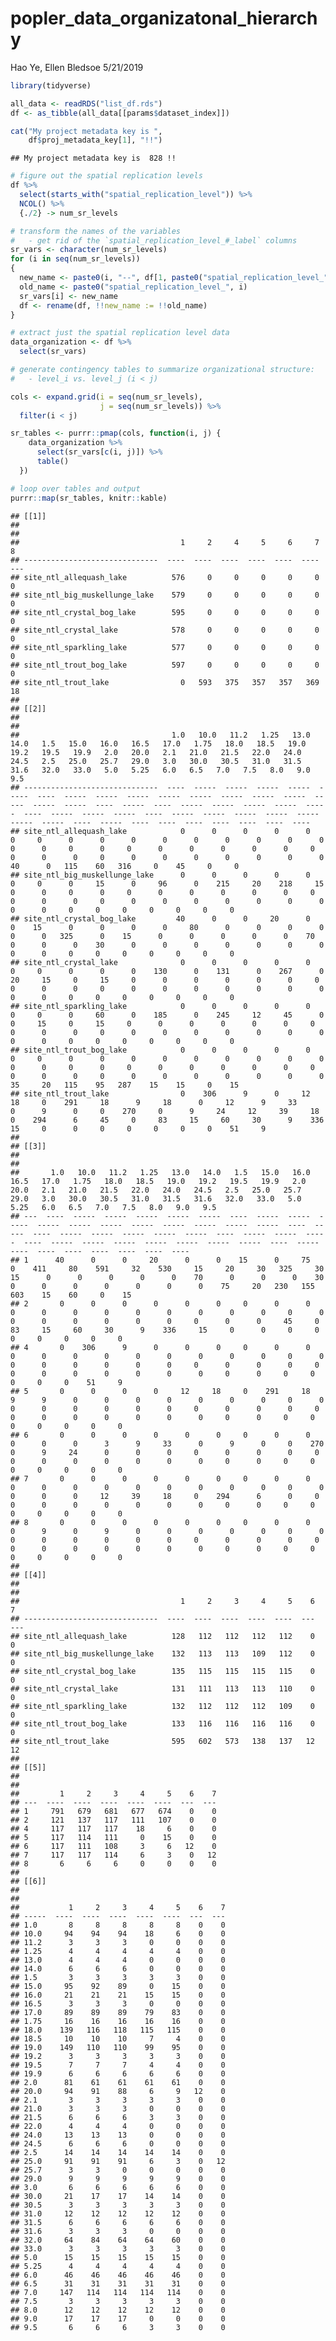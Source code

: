 popler\_data\_organizatonal\_hierarchy
================
Hao Ye, Ellen Bledsoe
5/21/2019

``` r
library(tidyverse)

all_data <- readRDS("list_df.rds")
df <- as_tibble(all_data[[params$dataset_index]])

cat("My project metadata key is ", 
    df$proj_metadata_key[1], "!!")
```

    ## My project metadata key is  828 !!

``` r
# figure out the spatial replication levels
df %>% 
  select(starts_with("spatial_replication_level")) %>%
  NCOL() %>%
  {./2} -> num_sr_levels
```

``` r
# transform the names of the variables
#   - get rid of the `spatial_replication_level_#_label` columns
sr_vars <- character(num_sr_levels)
for (i in seq(num_sr_levels))
{
  new_name <- paste0(i, "--", df[1, paste0("spatial_replication_level_", i, "_label")])
  old_name <- paste0("spatial_replication_level_", i)
  sr_vars[i] <- new_name
  df <- rename(df, !!new_name := !!old_name)
}
```

``` r
# extract just the spatial replication level data
data_organization <- df %>%
  select(sr_vars)
```

``` r
# generate contingency tables to summarize organizational structure:
#   - level_i vs. level_j (i < j)

cols <- expand.grid(i = seq(num_sr_levels), 
                    j = seq(num_sr_levels)) %>%
  filter(i < j)

sr_tables <- purrr::pmap(cols, function(i, j) {
    data_organization %>%
      select(sr_vars[c(i, j)]) %>%
      table()
  })
```

``` r
# loop over tables and output
purrr::map(sr_tables, knitr::kable)
```

    ## [[1]]
    ## 
    ## 
    ##                                    1     2     4     5     6     7    8
    ## ------------------------------  ----  ----  ----  ----  ----  ----  ---
    ## site_ntl_allequash_lake          576     0     0     0     0     0    0
    ## site_ntl_big_muskellunge_lake    579     0     0     0     0     0    0
    ## site_ntl_crystal_bog_lake        595     0     0     0     0     0    0
    ## site_ntl_crystal_lake            578     0     0     0     0     0    0
    ## site_ntl_sparkling_lake          577     0     0     0     0     0    0
    ## site_ntl_trout_bog_lake          597     0     0     0     0     0    0
    ## site_ntl_trout_lake                0   593   375   357   357   369   18
    ## 
    ## [[2]]
    ## 
    ## 
    ##                                  1.0   10.0   11.2   1.25   13.0   14.0   1.5   15.0   16.0   16.5   17.0   1.75   18.0   18.5   19.0   19.2   19.5   19.9   2.0   20.0   2.1   21.0   21.5   22.0   24.0   24.5   2.5   25.0   25.7   29.0   3.0   30.0   30.5   31.0   31.5   31.6   32.0   33.0   5.0   5.25   6.0   6.5   7.0   7.5   8.0   9.0   9.5
    ## ------------------------------  ----  -----  -----  -----  -----  -----  ----  -----  -----  -----  -----  -----  -----  -----  -----  -----  -----  -----  ----  -----  ----  -----  -----  -----  -----  -----  ----  -----  -----  -----  ----  -----  -----  -----  -----  -----  -----  -----  ----  -----  ----  ----  ----  ----  ----  ----  ----
    ## site_ntl_allequash_lake            0      0      0      0      0      0     0      0      0      0      0      0      0      0      0      0      0      0     0      0     0      0      0      0      0      0     0      0      0      0     0      0      0      0      0      0      0      0    40      0   115    60   316     0    45     0     0
    ## site_ntl_big_muskellunge_lake      0      0      0      0      0      0     0      0     15      0     96      0    215     20    218     15      0      0     0      0     0      0      0      0      0      0     0      0      0      0     0      0      0      0      0      0      0      0     0      0     0     0     0     0     0     0     0
    ## site_ntl_crystal_bog_lake         40      0      0     20      0      0    15      0      0      0      0     80      0      0      0      0      0      0   325      0    15      0      0      0      0      0    70      0      0      0    30      0      0      0      0      0      0      0     0      0     0     0     0     0     0     0     0
    ## site_ntl_crystal_lake              0      0      0      0      0      0     0      0      0      0    130      0    131      0    267      0     20     15     0     15     0      0      0      0      0      0     0      0      0      0     0      0      0      0      0      0      0      0     0      0     0     0     0     0     0     0     0
    ## site_ntl_sparkling_lake            0      0      0      0      0      0     0      0     60      0    185      0    245     12     45      0      0     15     0     15     0      0      0      0      0      0     0      0      0      0     0      0      0      0      0      0      0      0     0      0     0     0     0     0     0     0     0
    ## site_ntl_trout_bog_lake            0      0      0      0      0      0     0      0      0      0      0      0      0      0      0      0      0      0     0      0     0      0      0      0      0      0     0      0      0      0     0      0      0      0      0      0      0      0    35     20   115    95   287    15    15     0    15
    ## site_ntl_trout_lake                0    306      9      0     12     18     0    291     18      9     18      0     12      9     33      0      9      0     0    270     0      9     24     12     39     18     0    294      6     45     0     83     15     60     30      9    336     15     0      0     0     0     0     0     0    51     9
    ## 
    ## [[3]]
    ## 
    ## 
    ##       1.0   10.0   11.2   1.25   13.0   14.0   1.5   15.0   16.0   16.5   17.0   1.75   18.0   18.5   19.0   19.2   19.5   19.9   2.0   20.0   2.1   21.0   21.5   22.0   24.0   24.5   2.5   25.0   25.7   29.0   3.0   30.0   30.5   31.0   31.5   31.6   32.0   33.0   5.0   5.25   6.0   6.5   7.0   7.5   8.0   9.0   9.5
    ## ---  ----  -----  -----  -----  -----  -----  ----  -----  -----  -----  -----  -----  -----  -----  -----  -----  -----  -----  ----  -----  ----  -----  -----  -----  -----  -----  ----  -----  -----  -----  ----  -----  -----  -----  -----  -----  -----  -----  ----  -----  ----  ----  ----  ----  ----  ----  ----
    ## 1      40      0      0     20      0      0    15      0     75      0    411     80    591     32    530     15     20     30   325     30    15      0      0      0      0      0    70      0      0      0    30      0      0      0      0      0      0      0    75     20   230   155   603    15    60     0    15
    ## 2       0      0      0      0      0      0     0      0      0      0      0      0      0      0      0      0      0      0     0      0     0      0      0      0      0      0     0      0      0     45     0     83     15     60     30      9    336     15     0      0     0     0     0     0     0     0     0
    ## 4       0    306      9      0      0      0     0      0      0      0      0      0      0      0      0      0      0      0     0      0     0      0      0      0      0      0     0      0      0      0     0      0      0      0      0      0      0      0     0      0     0     0     0     0     0    51     9
    ## 5       0      0      0      0     12     18     0    291     18      9      9      0      0      0      0      0      0      0     0      0     0      0      0      0      0      0     0      0      0      0     0      0      0      0      0      0      0      0     0      0     0     0     0     0     0     0     0
    ## 6       0      0      0      0      0      0     0      0      0      0      0      0      3      9     33      0      9      0     0    270     0      9     24      0      0      0     0      0      0      0     0      0      0      0      0      0      0      0     0      0     0     0     0     0     0     0     0
    ## 7       0      0      0      0      0      0     0      0      0      0      0      0      0      0      0      0      0      0     0      0     0      0      0     12     39     18     0    294      6      0     0      0      0      0      0      0      0      0     0      0     0     0     0     0     0     0     0
    ## 8       0      0      0      0      0      0     0      0      0      0      9      0      9      0      0      0      0      0     0      0     0      0      0      0      0      0     0      0      0      0     0      0      0      0      0      0      0      0     0      0     0     0     0     0     0     0     0
    ## 
    ## [[4]]
    ## 
    ## 
    ##                                    1     2     3     4     5    6    7
    ## ------------------------------  ----  ----  ----  ----  ----  ---  ---
    ## site_ntl_allequash_lake          128   112   112   112   112    0    0
    ## site_ntl_big_muskellunge_lake    132   113   113   109   112    0    0
    ## site_ntl_crystal_bog_lake        135   115   115   115   115    0    0
    ## site_ntl_crystal_lake            131   111   113   113   110    0    0
    ## site_ntl_sparkling_lake          132   112   112   112   109    0    0
    ## site_ntl_trout_bog_lake          133   116   116   116   116    0    0
    ## site_ntl_trout_lake              595   602   573   138   137   12   12
    ## 
    ## [[5]]
    ## 
    ## 
    ##         1     2     3     4     5    6    7
    ## ---  ----  ----  ----  ----  ----  ---  ---
    ## 1     791   679   681   677   674    0    0
    ## 2     121   137   117   111   107    0    0
    ## 4     117   117   117    18     6    0    0
    ## 5     117   114   111     0    15    0    0
    ## 6     117   111   108     3     6   12    0
    ## 7     117   117   114     6     3    0   12
    ## 8       6     6     6     0     0    0    0
    ## 
    ## [[6]]
    ## 
    ## 
    ##           1     2     3     4     5    6    7
    ## -----  ----  ----  ----  ----  ----  ---  ---
    ## 1.0       8     8     8     8     8    0    0
    ## 10.0     94    94    94    18     6    0    0
    ## 11.2      3     3     3     0     0    0    0
    ## 1.25      4     4     4     4     4    0    0
    ## 13.0      4     4     4     0     0    0    0
    ## 14.0      6     6     6     0     0    0    0
    ## 1.5       3     3     3     3     3    0    0
    ## 15.0     95    92    89     0    15    0    0
    ## 16.0     21    21    21    15    15    0    0
    ## 16.5      3     3     3     0     0    0    0
    ## 17.0     89    89    89    79    83    0    0
    ## 1.75     16    16    16    16    16    0    0
    ## 18.0    139   116   118   115   115    0    0
    ## 18.5     10    10    10     7     4    0    0
    ## 19.0    149   110   110    99    95    0    0
    ## 19.2      3     3     3     3     3    0    0
    ## 19.5      7     7     7     4     4    0    0
    ## 19.9      6     6     6     6     6    0    0
    ## 2.0      81    61    61    61    61    0    0
    ## 20.0     94    91    88     6     9   12    0
    ## 2.1       3     3     3     3     3    0    0
    ## 21.0      3     3     3     0     0    0    0
    ## 21.5      6     6     6     3     3    0    0
    ## 22.0      4     4     4     0     0    0    0
    ## 24.0     13    13    13     0     0    0    0
    ## 24.5      6     6     6     0     0    0    0
    ## 2.5      14    14    14    14    14    0    0
    ## 25.0     91    91    91     6     3    0   12
    ## 25.7      3     3     0     0     0    0    0
    ## 29.0      9     9     9     9     9    0    0
    ## 3.0       6     6     6     6     6    0    0
    ## 30.0     21    17    17    14    14    0    0
    ## 30.5      3     3     3     3     3    0    0
    ## 31.0     12    12    12    12    12    0    0
    ## 31.5      6     6     6     6     6    0    0
    ## 31.6      3     3     3     0     0    0    0
    ## 32.0     64    84    64    64    60    0    0
    ## 33.0      3     3     3     3     3    0    0
    ## 5.0      15    15    15    15    15    0    0
    ## 5.25      4     4     4     4     4    0    0
    ## 6.0      46    46    46    46    46    0    0
    ## 6.5      31    31    31    31    31    0    0
    ## 7.0     147   114   114   114   114    0    0
    ## 7.5       3     3     3     3     3    0    0
    ## 8.0      12    12    12    12    12    0    0
    ## 9.0      17    17    17     0     0    0    0
    ## 9.5       6     6     6     3     3    0    0

